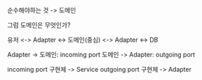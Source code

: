 순수해야하는 것 -> 도메인

그럼 도메인은 무엇인가?

유저 <-> Adapter <-> 도메인(중심) <-> Adapter <-> DB

Adapter -> 도메인: incoming port
도메인 -> Adapter: outgoing port

incoming port 구현체 -> Service
outgoing port 구현체 -> Adapter
